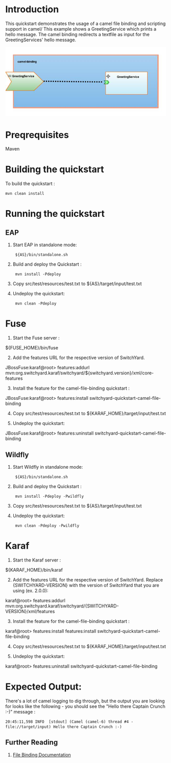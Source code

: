 Introduction
============
This quickstart demonstrates the usage of a camel file binding and scripting support in camel/
This example shows a GreetingService which prints a hello message. The camel binding redirects a textfile as input for the 
GreetingServices' hello message.

![Camel Binding Quickstart](https://github.com/jboss-switchyard/quickstarts/raw/master/camel-file-binding/camel-binding.jpg)


Preqrequisites 
==============
Maven


Building the quickstart
======================

To build the quickstart :

```
mvn clean install
```


Running the quickstart
======================

EAP
----------

1. Start EAP in standalone mode:

        ${AS}/bin/standalone.sh

2. Build and deploy the Quickstart : 

        mvn install -Pdeploy

3. Copy src/test/resources/test.txt to ${AS}/target/input/test.txt

4. Undeploy the quickstart:

        mvn clean -Pdeploy


Fuse
=================================

1. Start the Fuse server :

${FUSE_HOME}/bin/fuse

2. Add the features URL for the respective version of SwitchYard.  

JBossFuse:karaf@root> features:addurl mvn:org.switchyard.karaf/switchyard/${switchyard.version}/xml/core-features

3. Install the feature for the camel-file-binding quickstart :

JBossFuse:karaf@root> features:install switchyard-quickstart-camel-file-binding

4. Copy src/test/resources/test.txt to ${KARAF_HOME}/target/input/test.txt

5. Undeploy the quickstart:

JBossFuse:karaf@root> features:uninstall switchyard-quickstart-camel-file-binding


Wildfly
----------

1. Start Wildfly in standalone mode:

        ${AS}/bin/standalone.sh

2. Build and deploy the Quickstart : 

        mvn install -Pdeploy -Pwildfly

3. Copy src/test/resources/test.txt to ${AS}/target/input/test.txt

4. Undeploy the quickstart:

        mvn clean -Pdeploy -Pwildfly

Karaf
=================================

1. Start the Karaf server :

${KARAF_HOME}/bin/karaf

2. Add the features URL for the respective version of SwitchYard.   Replace {SWITCHYARD-VERSION}
with the version of SwitchYard that you are using (ex. 2.0.0): 

karaf@root> features:addurl mvn:org.switchyard.karaf/switchyard/{SWITCHYARD-VERSION}/xml/features

3. Install the feature for the camel-file-binding quickstart :

karaf@root> features:install features:install switchyard-quickstart-camel-file-binding

4. Copy src/test/resources/test.txt to ${KARAF_HOME}/target/input/test.txt

5. Undeploy the quickstart:

karaf@root> features:uninstall switchyard-quickstart-camel-file-binding


Expected Output:
================
There's a lot of camel logging to dig through, but the output you are looking for looks like the 
following - you should see the "Hello there Captain Crunch :-)" message :

```
20:45:11,598 INFO  [stdout] (Camel (camel-6) thread #4 - file://target/input) Hello there Captain Crunch :-) 
```

## Further Reading

1. [File Binding Documentation](https://docs.jboss.org/author/display/SWITCHYARD/File)